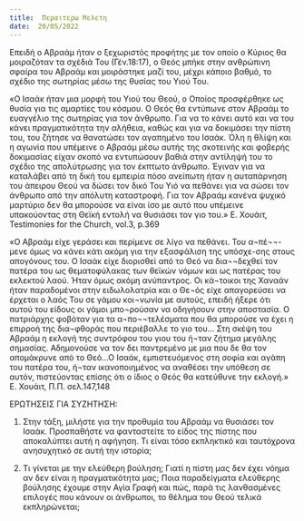 ```yaml
---
title:  Περαιτερω Μελετη
date:  20/05/2022
---
```


Επειδή ο Αβραάμ ήταν ο ξεχωριστός προφήτης με τον οποίο ο Κύριος θα μοιραζόταν τα σχέδιά Του (Γέν.18:17), ο Θεός μπήκε στην ανθρώπινη σφαίρα του Αβραάμ και μοιράστηκε μαζί του, μέχρι κάποιο βαθμό, το σχέδιο της σωτηρίας μέσω της θυσίας του Υιού Του.

«Ο Ισαάκ ήταν μια μορφή του Υιού του Θεού, ο Οποίος προσφέρθηκε ως θυσία για τις αμαρτίες του κόσμου. Ο Θεός θα εντύπωνε στον Αβραάμ το ευαγγέλιο της σωτηρίας για τον άνθρωπο. Για να το κάνει αυτό και να του κάνει πραγματικότητα την αλήθεια, καθώς και για να δοκιμάσει την πίστη του, του ζήτησε να θανατώσει τον αγαπημένο του Ισαάκ. Όλη η θλίψη και η αγωνία που υπέμεινε ο Αβραάμ μέσω αυτής της σκοτεινής και φοβερής δοκιμασίας είχαν σκοπό να εντυπώσουν βαθιά στην αντίληψή του το σχέδιο της απολύτρωσης για τον έκπτωτο άνθρωπο. Έγιναν για να καταλάβει από τη δική του εμπειρία πόσο ανείπωτη ήταν η αυταπάρνηση του άπειρου Θεού να δώσει τον δικό Του Υιό να πεθάνει για να σώσει τον άνθρωπο από την απόλυτη καταστροφή. Για τον Αβραάμ κανένα ψυχικό μαρτύριο δεν θα μπορούσε να είναι ίσο με αυτό που υπέμεινε υπακούοντας στη Θεϊκή εντολή να θυσιάσει τον γιο του.» Ε. Χουάιτ, Testimonies for the Church, vol.3, p.369

«Ο Αβραάμ είχε γεράσει και περίμενε σε λίγο να πεθάνει. Του α¬πέ¬¬-μενε όμως να κάνει κάτι ακόμη για την εξασφάλιση της υπόσχε-σης στους απογόνους του. Ο Ισαάκ είχε διορισθεί από το Θεό να δια¬¬δεχθεί τον πατέρα του ως θεματοφύλακας των θεϊκών νόμων και ως πατέρας του εκλεκτού λαού. Ήταν όμως ακόμη ανύπαντρος. Οι κά¬τοικοι της Χαναάν ήταν παραδομένοι στην ειδωλολατρία και ο Θε¬ός είχε απαγορεύσει να έρχεται ο λαός Του σε γάμου κοι¬νωνία με αυτούς, επειδή ήξερε ότι αυτού του είδους οι γάμοι μπο¬ρούσαν να οδηγήσουν στην αποστασία. Ο πατριάρχης φοβόταν για τα α¬πο¬¬τελέσματα που θα μπορούσε να έχει η επιρροή της δια¬φθοράς που περιέβαλλε το γιο του… Στη σκέψη του Αβραάμ η εκλογή της συντρόφου του γιου του ή¬ταν ζήτημα μεγάλης σημασίας. Αδημονούσε να τον δει παντρεμένο με μια που δε θα τον απομάκρυνε από το Θεό…Ο Ισαάκ, εμπιστευόμενος στη σοφία και αγάπη του πατέρα του, ή¬ταν ικανοποιημένος να αναθέσει την υπόθεση σε αυτόν, πιστεύοντας επίσης ότι ο ίδιος ο Θεός θα κατεύθυνε την εκλογή.» Ε. Χουάιτ, Π.Π. σελ.147,148

ΕΡΩΤΗΣΕΙΣ  ΓΙΑ  ΣΥΖΗΤΗΣΗ:

1.	Στην τάξη, μιλήστε για την προθυμία του Αβραάμ να θυσιάσει τον Ισαάκ. Προσπαθήστε να φανταστείτε το είδος της πίστης που αποκαλύπτει αυτή η αφήγηση. Τι είναι τόσο εκπληκτικό και ταυτόχρονα ανησυχητικό σε αυτή την ιστορία;

2.	Τι γίνεται με την ελεύθερη βούληση; Γιατί η πίστη μας δεν έχει νόημα αν δεν είναι η πραγματικότητα μας;  Ποια παραδείγματα ελεύθερης βούλησης έχουμε στην Αγία Γραφή και πώς, παρά τις λανθασμένες επιλογές που κάνουν οι άνθρωποι, το θέλημα του Θεού τελικά εκπληρώνεται;
